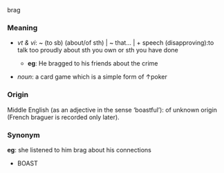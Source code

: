 brag
### Meaning
+ _vt & vi_: ~ (to sb) (about/of sth) | ~ that… | + speech (disapproving):to talk too proudly about sth you own or sth you have done
	+ __eg__:  He bragged to his friends about the crime

+ _noun_: a card game which is a simple form of ↑poker
### Origin

Middle English (as an adjective in the sense ‘boastful’): of unknown origin (French braguer is recorded only later).

### Synonym

__eg__: she listened to him brag about his connections

+ BOAST


